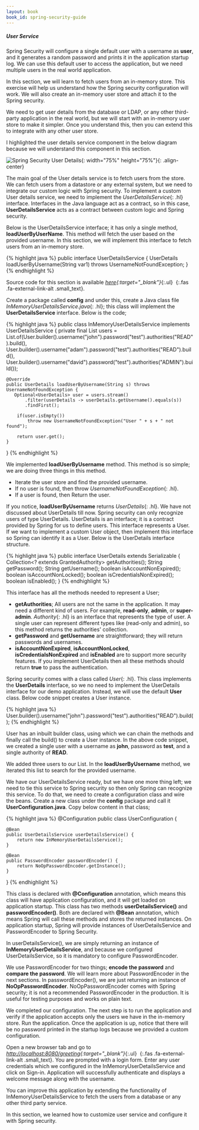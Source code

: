```yaml
---
layout: book
book_id: spring-security-guide
---
```


##### User Service

Spring Security will configure a single default user with a username as **user**, and it generates a random password and prints it in the application startup log. We can use this default user to access the application, but we need multiple users in the real world application.

In this section, we will learn to fetch users from an in-memory store. This exercise will help us understand how the Spring security configuration will work. We will also create an in-memory user store and attach it to the Spring security.

We need to get user details from the database or LDAP, or any other third-party application in the real world, but we will start with an in-memory user store to make it simpler. Once you understand this, then you can extend this to integrate with any other user store.

I highlighted the user details service component in the below diagram because we will understand this component in this section.

![Spring Security User Details]({{site.baseurl}}/assets/images/books/spring-security-guide/spring-security-user-details.png){: width="75%" height="75%"}{: .align-center}

The main goal of the User details service is to fetch users from the store. We can fetch users from a datastore or any external system, but we need to integrate our custom logic with Spring security. To implement a custom User details service, we need to implement the *UserDetailsService*{: .hl} interface. Interfaces in the Java language act as a contract, so in this case, **UserDetailsService** acts as a contract between custom logic and Spring security.

Below is the UserDetailsService interface; it has only a single method, **loadUserByUserName**. This method will fetch the user based on the provided username. In this section, we will implement this interface to fetch users from an in-memory store.

{% highlight java %}
public interface UserDetailsService {
    UserDetails loadUserByUsername(String var1) throws UsernameNotFoundException;
}
{% endhighlight %}

Source code for this section is available *[here](https://github.com/kpradeep12/thetechstack-projects/tree/main/spring-security-user-service-2){:target="_blank"}*{:.ul} *&nbsp;*{:.fas .fa-external-link-alt .small_text}.

Create a package called **config** and under this, create a Java class file *InMemoryUserDetailsService.java*{: .hl}; this class will implement the **UserDetailsService** interface. Below is the code;

{% highlight java %}
public class InMemoryUserDetailsService implements UserDetailsService {
    private final List<UserDetails> users =
    List.of(User.builder().username("john").password("test").authorities("READ").build(),
    User.builder().username("adam").password("test").authorities("READ").build(),
    User.builder().username("david").password("test").authorities("ADMIN").build());
    
    @Override
    public UserDetails loadUserByUsername(String s) throws UsernameNotFoundException {
       Optional<UserDetails> user = users.stream()
           .filter(userDetails -> userDetails.getUsername().equals(s))
           .findFirst();
    
        if(user.isEmpty())
            throw new UsernameNotFoundException("User " + s + " not found");
    
        return user.get();
    }
}
{% endhighlight %}

We implemented **loadUserByUsername** method. This method is so simple; we are doing three things in this method.

* Iterate the user store and find the provided username.  
* If no user is found, then throw *UsernameNotFoundException*{: .hl}.  
* If a user is found, then Return the user.

If you notice, **loadUserByUsername** returns *UserDetails*{: .hl}. We have not discussed about UserDetails till now. Spring security can only recognize users of type UserDetails. UserDetails is an interface; it is a contract provided by Spring for us to define users. This interface represents a User. If we want to implement a custom User object, then implement this interface so Spring can identify it as a User. Below is the UserDetails interface structure.

{% highlight java %}
public interface UserDetails extends Serializable {
    Collection<? extends GrantedAuthority> getAuthorities();
    String getPassword();
    String getUsername();
    boolean isAccountNonExpired();
    boolean isAccountNonLocked();
    boolean isCredentialsNonExpired();
    boolean isEnabled();
}
{% endhighlight %}

This interface has all the methods needed to represent a User;
* **getAuthorities**; All users are not the same in the application. It may need a different kind of users. For example, **read-only**, **admin**, or **super-admin**. *Authority*{: .hl} is an interface that represents the type of user. A single user can represent different types like (read-only and admin), so this method returns the authorities' collection.  
* **getPassword** and **getUsername** are straightforward; they will return passwords and usernames.  
* **isAccountNonExpired**, **isAccountNonLocked**, **isCredentialsNonExpired** and **isEnabled** are to support more security features. If you implement UserDetails then all these methods should return **true** to pass the authentication.

Spring security comes with a class called *User*{: .hl}. This class implements the **UserDetails** interface, so we no need to implement the UserDetails interface for our demo application. Instead, we will use the default **User** class. Below code snippet creates a User instance.

{% highlight java %}
User.builder().username("john").password("test").authorities("READ").build();
{% endhighlight %}

User has an inbuilt builder class, using which we can chain the methods and finally call the build() to create a User instance. In the above code snippet, we created a single user with a username as **john**, password as **test**, and a single authority of **READ**.

We added three users to our List. In the **loadUserByUsername** method, we iterated this list to search for the provided username.

We have our UserDetailsService ready, but we have one more thing left; we need to tie this service to Spring security so then only Spring can recognize this service. To do that, we need to create a configuration class and wire the beans. Create a new class under the **config** package and call it **UserConfiguration.java**. Copy below content in that class;

{% highlight java %}
@Configuration
public class UserConfiguration {

    @Bean
    public UserDetailsService userDetailsService() {
        return new InMemoryUserDetailsService();
    }

    @Bean
    public PasswordEncoder passwordEncoder() {
        return NoOpPasswordEncoder.getInstance();
    }
}
{% endhighlight %}

This class is declared with **@Configuration** annotation, which means this class will have application configuration, and it will get loaded on application startup. This class has two methods **userDetailsService()** and **passwordEncoder()**. Both are declared with **@Bean** annotation, which means Spring will call these methods and stores the returned instances. On application startup, Spring will provide instances of UserDetailsService and PasswordEncoder to Spring Security.

In userDetailsService(), we are simply returning an instance of **InMemoryUserDetailsService**, and because we configured UserDetailsService, so it is mandatory to configure PasswordEncoder.

We use PasswordEncoder for two things; **encode the password** and **compare the password**. We will learn more about PasswordEncoder in the next sections. In passwordEncoder(), we are just returning an instance of **NoOpPasswordEncoder**. NoOpPasswordEncoder comes with Spring security; it is not a recommended PasswordEncoder in the production. It is useful for testing purposes and works on plain text.

We completed our configuration. The next step is to run the application and verify if the application accepts only the users we have in the in-memory store. Run the application. Once the application is up, notice that there will be no password printed in the startup logs because we provided a custom configuration.

Open a new browser tab and go to *[http://localhost:8080/greeting](http://localhost:8080/greeting){:target="_blank"}*{:.ul} *&nbsp;*{:.fas .fa-external-link-alt .small_text}. You are prompted with a login form. Enter any user credentials which we configured in the InMemoryUserDetailsService and click on Sign-in. Application will successfully authenticate and displays a welcome message along with the username.

You can improve this application by extending the functionality of InMemoryUserDetailsService to fetch the users from a database or any other third party service.

In this section, we learned how to customize user service and configure it with Spring security.
